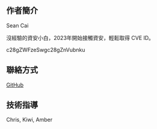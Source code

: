 ## 作者簡介

Sean Cai

沒經驗的資安小白，2023年開始接觸資安，輕鬆取得 CVE ID。

c28gZWFzeSwgc28gZnVubnku

## 聯絡方式

[GitHub](https://github.com/SeanCaiNan)

## 技術指導

Chris, Kiwi, Amber